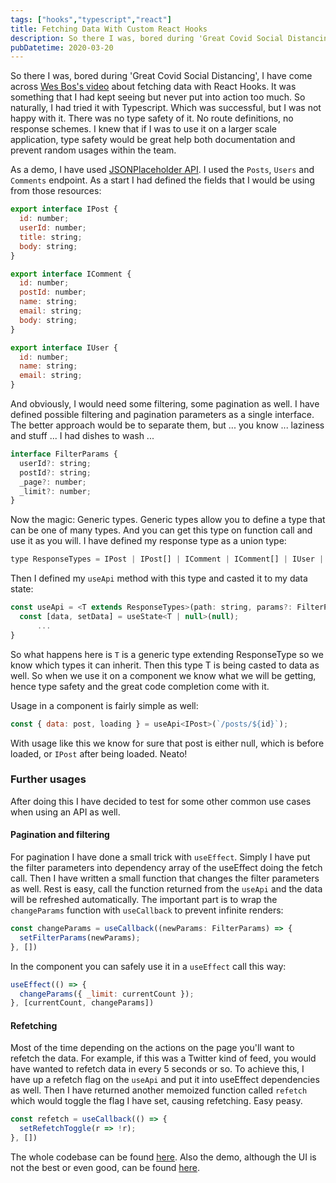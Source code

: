 ```yaml
---
tags: ["hooks","typescript","react"]
title: Fetching Data With Custom React Hooks
description: So there I was, bored during 'Great Covid Social Distancing', I have come across a Wes Bos's video about fetching data with React Hooks...
pubDatetime: 2020-03-20
---
```

So there I was, bored during 'Great Covid Social Distancing', I have come across [Wes Bos's video](https://www.youtube.com/watch?v=B85s0cjlitE) about fetching data with React Hooks. It was something that I had kept seeing but never put into action too much. So naturally, I had tried it with Typescript. Which was successful, but I was not happy with it. There was no type safety of it. No route definitions, no response schemes. I knew that if I was to use it on a larger scale application, type safety would be great help both documentation and prevent random usages within the team.

As a demo, I have used [JSONPlaceholder API](https://jsonplaceholder.typicode.com/). I used the `Posts`, `Users` and `Comments` endpoint. As a start I had defined the fields that I would be using from those resources:

```js
export interface IPost {
  id: number;
  userId: number;
  title: string;
  body: string;
}

export interface IComment {
  id: number;
  postId: number;
  name: string;
  email: string;
  body: string;
}

export interface IUser {
  id: number;
  name: string;
  email: string;
}
```

And obviously, I would need some filtering, some pagination as well. I have defined possible filtering and pagination parameters as a single interface. The better approach would be to separate them, but ... you know ... laziness and stuff ... I had dishes to wash ...  

```js
interface FilterParams {
  userId?: string;
  postId?: string;
  _page?: number;
  _limit?: number;
}
```

Now the magic: Generic types. Generic types allow you to define a type that can be one of many types. And you can get this type on function call and use it as you will. I have defined my response type as a union type:

```js
type ResponseTypes = IPost | IPost[] | IComment | IComment[] | IUser | IUser[];
```

Then I defined my `useApi` method with this type and casted it to my data state:

```js
const useApi = <T extends ResponseTypes>(path: string, params?: FilterParams) => {
  const [data, setData] = useState<T | null>(null);
      ...
}
```

So what happens here is `T` is a generic type extending ResponseType so we know which types it can inherit. Then this type T is being casted to data as well. So when we use it on a component we know what we will be getting, hence type safety and the great code completion come with it.

Usage in a component is fairly simple as well:

```js
const { data: post, loading } = useApi<IPost>(`/posts/${id}`);
```

With usage like this we know for sure that post is either null, which is before loaded, or `IPost` after being loaded. Neato!

### Further usages

After doing this I have decided to test for some other common use cases when using an API as well.

#### Pagination and filtering

For pagination I have done a small trick with `useEffect`. Simply I have put the filter parameters into dependency array of the useEffect doing the fetch call. Then I have written a small function that changes the filter parameters as well. Rest is easy, call the function returned from the `useApi` and the data will be refreshed automatically. The important part is to wrap the `changeParams` function with `useCallback` to prevent infinite renders:

```js
const changeParams = useCallback((newParams: FilterParams) => {
  setFilterParams(newParams);
}, [])
```

In the component you can safely use it in a `useEffect` call this way:
```js
useEffect(() => {
  changeParams({ _limit: currentCount });
}, [currentCount, changeParams])
```

#### Refetching

Most of the time depending on the actions on the page you'll want to refetch the data. For example, if this was a Twitter kind of feed, you would have wanted to refetch data in every 5 seconds or so. To achieve this, I have up a refetch flag on the `useApi` and put it into useEffect dependencies as well. Then I have returned another memoized function called `refetch` which would toggle the flag I have set, causing refetching. Easy peasy.

```js
const refetch = useCallback(() => {
  setRefetchToggle(r => !r);
}, [])
```

The whole codebase can be found [here](https://github.com/BunColak/fetch-with-hooks). Also the demo, although the UI is not the best or even good, can be found [here](https://fetch-with-hooks.buncolak.now.sh/).  